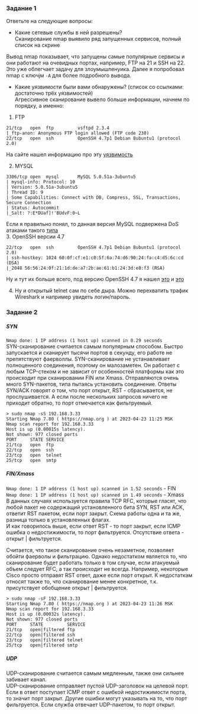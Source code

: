 ### Задание 1
Ответьте на следующие вопросы:  

-   Какие сетевые службы в ней разрешены?  
Сканирование nmap выявило ряд запущенных сервисов, полный список на скрине  

Вывод nmap показывает, что запущены самые популярные сервисы и они работают на очевидных портах, например, FTP на 21 и SSH на 22. Это уже облегчает задачу для злоумышленyика. 
Далее я попробовал nmap с ключjм `-A` для более подробного вывода.   

-   Какие уязвимости были вами обнаружены? (список со ссылками: достаточно трёх уязвимостей)  
Агрессивное сканирование вывело больше информации,  начнем по порядку, а именно:   
1. FTP  
```
21/tcp   open  ftp         vsftpd 2.3.4
|_ftp-anon: Anonymous FTP login allowed (FTP code 230)
22/tcp   open  ssh         OpenSSH 4.7p1 Debian 8ubuntu1 (protocol 2.0)
```
На сайте нашел информацию про эту [уязвимость](https://www.exploit-db.com/exploits/49757)  

2. MYSQL  
```
3306/tcp open  mysql       MySQL 5.0.51a-3ubuntu5
| mysql-info: Protocol: 10
| Version: 5.0.51a-3ubuntu5
| Thread ID: 9
| Some Capabilities: Connect with DB, Compress, SSL, Transactions, Secure Connection
| Status: Autocommit
|_Salt: ?:E*DUaf]!'BUdvF:0~L
```
Если я правильно понял, то данная версия MySQL подвержена DoS атаками такого [типа](https://www.exploit-db.com/exploits/41954)  
3. OpenSSH версии 4.7  
```
22/tcp   open  ssh         OpenSSH 4.7p1 Debian 8ubuntu1 (protocol 2.0)
| ssh-hostkey: 1024 60:0f:cf:e1:c0:5f:6a:74:d6:90:24:fa:c4:d5:6c:cd (DSA)
|_2048 56:56:24:0f:21:1d:de:a7:2b:ae:61:b1:24:3d:e8:f3 (RSA)
```
Ну и тут их больше всего, под версию OpenSSH 4.7 я нашел [это](https://www.exploit-db.com/exploits/45210) и [это](https://www.exploit-db.com/exploits/45233)  

4. Ну и открытый telnet сам по себе дыра. Можно перехватить трафик Wireshark и например увидеть логин/пароль.   


### Задание 2  

##### SYN
`Nmap done: 1 IP address (1 host up) scanned in 0.29 seconds`  
SYN-сканирование считается самым популярным способом. Быстро запускается и сканирует тысячи портов в секунду, его работе не препятствуют фаерволлы. SYN-сканирование не устанавливает полноценного соединения, поэтому он малозаметен. Он работает с любым TCP-стеком и не зависит от особенностей платформы как это происходит при сканировании FIN или Xmass. 
Отправляются очень много SYN-пакетов, типа пытаясь установить соединение. 
Ответы SYN/ACK говорят о том, что порт открыт, RST - сбрасывается, не прослушивается. А если после нескольких запросов ничего не приходит обратно, то порт отмечается как фильтруемый.   
```
> sudo nmap -sS 192.168.3.33
Starting Nmap 7.80 ( https://nmap.org ) at 2023-04-23 11:25 MSK
Nmap scan report for 192.168.3.33
Host is up (0.00015s latency).
Not shown: 977 closed ports
PORT     STATE SERVICE
21/tcp   open  ftp
22/tcp   open  ssh
23/tcp   open  telnet
25/tcp   open  smtp
```

##### FIN/Xmass
`Nmap done: 1 IP address (1 host up) scanned in 1.52 seconds` - FIN  
`Nmap done: 1 IP address (1 host up) scanned in 1.49 seconds` - Xmass  
В данных случаях используется правила TCP RFC, которые гласят, что любой пакет не содержащий установленного бита SYN, RST или ACK, ответит RST пакетом, если порт закрыт. Схема работы одна и та же, разница только в установленных флагах.   
И как говорилось выше, если ответ RST - то порт закрыт, если ICMP ошибка о недостижимости, то порт фильтруется. Отсутствие ответа - открыт | фильтруется.  

Считается, что такое сканирование очень незаметное, позволяет обойти фаерволы и фильтрацию. Однако недостатком является то, что сканирование будет работать только в том случае, если атакуемый объем следует RFC, а так происходит не всегда. Например, некоторые Cisco просто отправят RST ответ, даже если порт открыт. 
К недостаткам относят также то, что сканирование менее конкретное, т.к. присутствует обобщение открыт | фильтруется.   
```
> sudo nmap -sF 192.168.3.33
Starting Nmap 7.80 ( https://nmap.org ) at 2023-04-23 11:26 MSK
Nmap scan report for 192.168.3.33
Host is up (0.00032s latency).
Not shown: 977 closed ports
PORT     STATE         SERVICE
21/tcp   open|filtered ftp
22/tcp   open|filtered ssh
23/tcp   open|filtered telnet
25/tcp   open|filtered smtp
```

##### UDP
UDP-сканирование считается самым медленным, также они сильнее забивает канал.   
UDP-сканирование отправляет пустой UDP-заголовок на целевой порт. Если в ответ поступает ICMP ответ с ошибкой недостижимости порта, то значит порт закрыт. Другие ошибки могут указывать на то, что порт фильтруется. Если служба отвечает UDP-пакетом, то порт открыт.   


